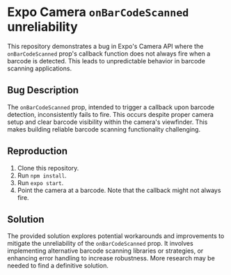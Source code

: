 # Expo Camera `onBarCodeScanned` unreliability

This repository demonstrates a bug in Expo's Camera API where the `onBarCodeScanned` prop's callback function does not always fire when a barcode is detected.  This leads to unpredictable behavior in barcode scanning applications.

## Bug Description

The `onBarCodeScanned` prop, intended to trigger a callback upon barcode detection, inconsistently fails to fire.  This occurs despite proper camera setup and clear barcode visibility within the camera's viewfinder.  This makes building reliable barcode scanning functionality challenging.

## Reproduction

1. Clone this repository.
2. Run `npm install`.
3. Run `expo start`. 
4. Point the camera at a barcode. Note that the callback might not always fire.

## Solution

The provided solution explores potential workarounds and improvements to mitigate the unreliability of the `onBarCodeScanned` prop. It involves implementing alternative barcode scanning libraries or strategies, or enhancing error handling to increase robustness.  More research may be needed to find a definitive solution. 